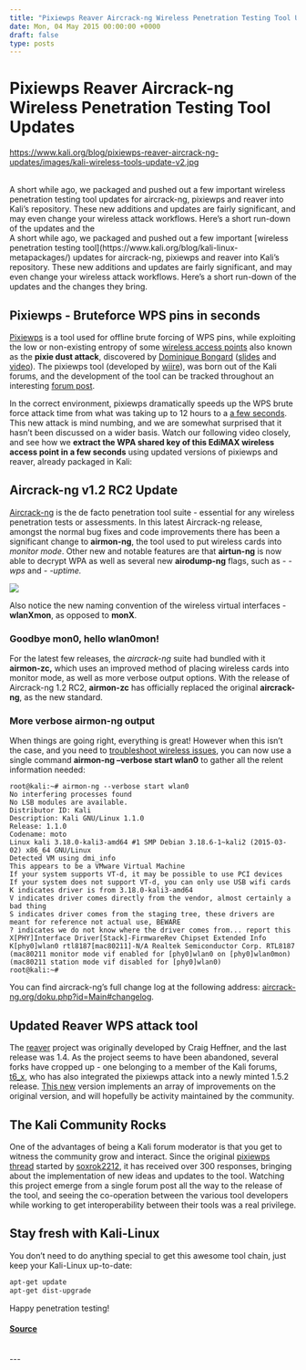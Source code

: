 ```yaml
---
title: "Pixiewps Reaver Aircrack-ng Wireless Penetration Testing Tool Updates"
date: Mon, 04 May 2015 00:00:00 +0000
draft: false
type: posts
---
```

# Pixiewps Reaver Aircrack-ng Wireless Penetration Testing Tool Updates
https://www.kali.org/blog/pixiewps-reaver-aircrack-ng-updates/images/kali-wireless-tools-update-v2.jpg
<br/>

<br/>
A short while ago, we packaged and pushed out a few important wireless penetration testing tool updates for aircrack-ng, pixiewps and reaver into Kali&rsquo;s repository. These new additions and updates are fairly significant, and may even change your wireless attack workflows. Here&rsquo;s a short run-down of the updates and the
<br/>
A short while ago, we packaged and pushed out a few important [wireless penetration testing tool](https://www.kali.org/blog/kali-linux-metapackages/) updates for aircrack-ng, pixiewps and reaver into Kali’s repository. These new additions and updates are fairly significant, and may even change your wireless attack workflows. Here’s a short run-down of the updates and the changes they bring.

Pixiewps - Bruteforce WPS pins in seconds
-----------------------------------------

[Pixiewps](https://github.com/wiire-a/pixiewps) is a tool used for offline brute forcing of WPS pins, while exploiting the low or non-existing entropy of some [wireless access points](https://docs.google.com/spreadsheets/d/1tSlbqVQ59kGn8hgmwcPTHUECQ3o9YhXR91A_p7Nnj5Y/edit?usp=sharing) also known as the **pixie dust attack**, discovered by [Dominique Bongard](https://twitter.com/Reversity/status/490978005859454978) ([slides](http://archive.hack.lu/2014/Hacklu2014_offline_bruteforce_attack_on_wps.pdf) and [video](http://video.adm.ntnu.no/pres/549931214e18d)). The pixiewps tool (developed by [wiire](https://forums.kali.org/member.php?30454-wiire)), was born out of the Kali forums, and the development of the tool can be tracked throughout an interesting [forum post](https://forums.kali.org/showthread.php?24286-WPS-Pixie-Dust-Attack-\(Offline-WPS-Attack\)).

In the correct environment, pixiewps dramatically speeds up the WPS brute force attack time from what was taking up to 12 hours to a [a few seconds](https://www.youtube.com/watch?v=8f6oClT7Wp4). This new attack is mind numbing, and we are somewhat surprised that it hasn’t been discussed on a wider basis. Watch our following video closely, and see how we **extract the WPA shared key of this EdiMAX wireless access point in a few seconds** using updated versions of pixiewps and reaver, already packaged in Kali:

Aircrack-ng v1.2 RC2 Update
---------------------------

[Aircrack-ng](https://www.kali.org/tools/aircrack-ng/) is the de facto penetration tool suite - essential for any wireless penetration tests or assessments. In this latest Aircrack-ng release, amongst the normal bug fixes and code improvements there has been a significant change to **airmon-ng**, the tool used to put wireless cards into _monitor mode_. Other new and notable features are that **airtun-ng** is now able to decrypt WPA as well as several new **airodump-ng** flags, such as _\- -wps_ and _\- -uptime._

[![](https://www.kali.org/blog/pixiewps-reaver-aircrack-ng-updates/images/airmon-ng-1.2rc2-kali-linux1.png)](https://www.kali.org/blog/pixiewps-reaver-aircrack-ng-updates/images/airmon-ng-1.2rc2-kali-linux1.png)

Also notice the new naming convention of the wireless virtual interfaces - **wlanXmon**, as opposed to **monX**.

### Goodbye mon0, hello wlan0mon!

For the latest few releases, the _aircrack-ng_ suite had bundled with it **airmon-zc,** which uses an improved method of placing wireless cards into monitor mode, as well as more verbose output options. With the release of Aircrack-ng 1.2 RC2, **airmon-zc** has officially replaced the original **aircrack-ng**, as the new standard.

### More verbose airmon-ng output

When things are going right, everything is great! However when this isn’t the case, and you need to [troubleshoot wireless issues](https://www.kali.org/docs/troubleshooting/troubleshooting-wireless-driver-issues/), you can now use a single command **airmon-ng –verbose start wlan0** to gather all the relent information needed:

```console
root@kali:~# airmon-ng --verbose start wlan0
No interfering processes found
No LSB modules are available.
Distributor ID: Kali
Description: Kali GNU/Linux 1.1.0
Release: 1.1.0
Codename: moto
Linux kali 3.18.0-kali3-amd64 #1 SMP Debian 3.18.6-1~kali2 (2015-03-02) x86_64 GNU/Linux
Detected VM using dmi_info
This appears to be a VMware Virtual Machine
If your system supports VT-d, it may be possible to use PCI devices
If your system does not support VT-d, you can only use USB wifi cards
K indicates driver is from 3.18.0-kali3-amd64
V indicates driver comes directly from the vendor, almost certainly a bad thing
S indicates driver comes from the staging tree, these drivers are meant for reference not actual use, BEWARE
? indicates we do not know where the driver comes from... report this
X[PHY]Interface Driver[Stack]-FirmwareRev Chipset Extended Info
K[phy0]wlan0 rtl8187[mac80211]-N/A Realtek Semiconductor Corp. RTL8187
(mac80211 monitor mode vif enabled for [phy0]wlan0 on [phy0]wlan0mon)
(mac80211 station mode vif disabled for [phy0]wlan0)
root@kali:~#
```

You can find aircrack-ng’s full change log at the following address: [aircrack-ng.org/doku.php?id=Main#changelog](https://www.aircrack-ng.org/doku.php?id=Main#changelog).

Updated Reaver WPS attack tool
------------------------------

The [reaver](https://www.kali.org/tools/reaver/) project was originally developed by Craig Heffner, and the last release was 1.4. As the project seems to have been abandoned, several forks have cropped up - one belonging to a member of the Kali forums, [t6\_x](https://forums.kali.org/member.php?31103-t6_x), who has also integrated the pixiewps attack into a newly minted 1.5.2 release. [This new](https://github.com/t6x/reaver-wps-fork-t6x) version implements an array of improvements on the original version, and will hopefully be activity maintained by the community.

The Kali Community Rocks
------------------------

One of the advantages of being a Kali forum moderator is that you get to witness the community grow and interact. Since the original [pixiewps thread](https://forums.kali.org/showthread.php?24286-WPS-Pixie-Dust-Attack-\(Offline-WPS-Attack\)) started by [soxrok2212](https://forums.kali.org/member.php?17496-soxrok2212), it has received over 300 responses, bringing about the implementation of new ideas and updates to the tool. Watching this project emerge from a single forum post all the way to the release of the tool, and seeing the co-operation between the various tool developers while working to get interoperability between their tools was a real privilege.

Stay fresh with Kali-Linux
--------------------------

You don’t need to do anything special to get this awesome tool chain, just keep your Kali-Linux up-to-date:

```sh
apt-get update
apt-get dist-upgrade
```

Happy penetration testing!

#### [Source](https://www.kali.org/blog/pixiewps-reaver-aircrack-ng-updates/)

<br/>
---
